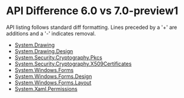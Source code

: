 # API Difference 6.0 vs 7.0-preview1

API listing follows standard diff formatting.
Lines preceded by a '+' are additions and a '-' indicates removal.

* [System.Drawing](7.0-preview1_System.Drawing.md)
* [System.Drawing.Design](7.0-preview1_System.Drawing.Design.md)
* [System.Security.Cryptography.Pkcs](7.0-preview1_System.Security.Cryptography.Pkcs.md)
* [System.Security.Cryptography.X509Certificates](7.0-preview1_System.Security.Cryptography.X509Certificates.md)
* [System.Windows.Forms](7.0-preview1_System.Windows.Forms.md)
* [System.Windows.Forms.Design](7.0-preview1_System.Windows.Forms.Design.md)
* [System.Windows.Forms.Layout](7.0-preview1_System.Windows.Forms.Layout.md)
* [System.Xaml.Permissions](7.0-preview1_System.Xaml.Permissions.md)
